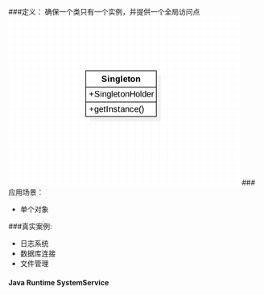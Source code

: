 ###定义：
确保一个类只有一个实例，并提供一个全局访问点
![](./uml.png)
###应用场景：
* 单个对象

###真实案例:
* 日志系统
* 数据库连接
* 文件管理
#### Java Runtime SystemService
